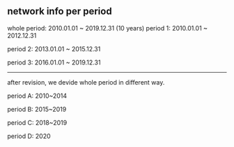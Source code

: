 ## network info per period
whole period: 2010.01.01 ~ 2019.12.31 (10 years)
period 1: 2010.01.01 ~ 2012.12.31

period 2: 2013.01.01 ~ 2015.12.31

period 3: 2016.01.01 ~ 2019.12.31

---
after revision,
we devide whole period in different way.

period A: 2010~2014

period B: 2015~2019

period C: 2018~2019

period D: 2020
